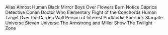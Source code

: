 Alias
Almost Human
Black Mirror
Boys Over Flowers
Burn Notice
Caprica
Detective Conan
Doctor Who
Elementary
Flight of the Conchords
Human Target
Over the Garden Wall
Person of Interest
Portlandia
Sherlock
Stargate Universe
Steven Universe
The Armstrong and Miller Show
The Twilight Zone
